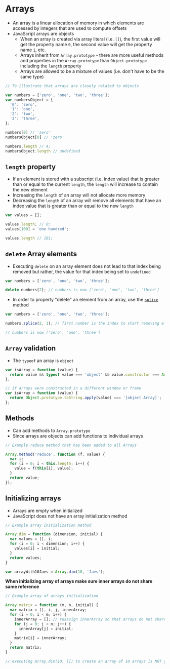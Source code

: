 # Arrays

* An array is a linear allocation of memory in which elements are accessed by integers that are used to compute offsets
* JavaScript arrays are objects
  * When an array is created via array literal (i.e. `[]`), the first value will get the property name `0`, the second value will get the property name `1`, etc.
  * Arrays inherit from `Array.prototype` - there are more useful methods and properties in the `Array.prototype` than `Object.prototype` including the `length` property
  * Arrays are allowed to be a mixture of values (i.e. don't have to be the same type)

```javascript
// To illustrate that arrays are closely related to objects

var numbers = ['zero', 'one', 'two', 'three'];
var numbersObject = {
  '0': 'zero',
  '1': 'one',
  '2': 'two',
  '3': 'three',
};

numbers[0] // 'zero'
numbersObject[0] // 'zero'

numbers.length // 4;
numbersObject.length // undefined
```

## `length` property

* If an element is stored with a subscript (i.e. index value) that is greater than or equal to the current `length`, the `length` will increase to contain the new element
* Increasing the `length` of an array will not allocate more memory
* Decreasing the `length` of an array will remove all elements that have an index value that is greater than or equal to the new `length`

```javascript
var values = [];

values.length; // 0;
values[100] = 'one hundred';

values.length // 101;
```

## `delete` Array elements

* Executing `delete` on an array element does not lead to that index being removed but rather, the value for that index being set to `undefined`

```javascript
var numbers = ['zero', 'one', 'two', 'three'];

delete numbers[2]; // numbers is now ['zero', 'one', 'two', 'three']
```

* In order to property "delete" an element from an array, use the [`splice`](https://developer.mozilla.org/en-US/docs/Web/JavaScript/Reference/Global_Objects/Array/splice) method

```javascript
var numbers = ['zero', 'one', 'two', 'three'];

numbers.splice(2, 1); // first number is the index to start removing elements from, the second number is the number of elements to remove

// numbers is now ['zero', 'one', 'three']
```

## `Array` validation

* The `typeof` an array is `object`

```javascript
var isArray = function (value) {
  return value && typeof value === 'object' && value.constructor === Array;
};

// if arrays were constructed in a different window or frame
var isArray = function (value) {
  return Object.prototype.toString.apply(value) === '[object Array]';
};
```

## Methods

* Can add methods to `Array.prototype`
* Since arrays are objects can add functions to individual arrays

```javascript
// Example reduce method that has been added to all Arrays

Array.method('reduce', function (f, value) {
  var i;
  for (i = 0; i < this.length; i++) {
    value = f(this[i], value);
  }
  return value;
});
```

## Initializing arrays

* Arrays are empty when initialized
* JavaScript does not have an array initialization method

```javascript
// Example array initialization method

Array.dim = function (dimension, initial) {
  var values = [], i;
  for (i = 0; i < dimension; i++) {
    values[i] = initial;
  }
  return values;
}

var arrayWith10Jaes = Array.dim(10, 'Jaes');
```

**When initializing array of arrays make sure inner arrays do not share same reference**

```javascript
// Example array of arrays initialization

Array.matrix = function (m, n, initial) {
  var matrix = [], i, j, innerArray;
  for (i = 0; i < m; i++) {
    innerArray = []; // reassign innerArray so that arrays do not share a reference
    for (j = 0; j < n; j++) {
      innerArray[j] = initial;
    }
    matrix[i] = innerArray;
  }
  return matrix;
}

// executing Array.dim(10, []) to create an array of 10 arrays is NOT good because all arrays will share same reference
```
